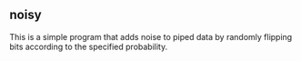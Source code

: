 ## noisy

This is a simple program that adds noise to piped data by randomly flipping bits according to the specified probability.